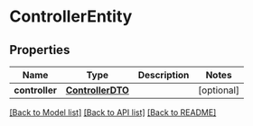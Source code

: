 # ControllerEntity

## Properties
Name | Type | Description | Notes
------------ | ------------- | ------------- | -------------
**controller** | [**ControllerDTO**](ControllerDTO.md) |  | [optional] 

[[Back to Model list]](../nifiDocs.md#documentation-for-models) [[Back to API list]](../nifiDocs.md#documentation-for-api-endpoints) [[Back to README]](../nifiDocs.md)


